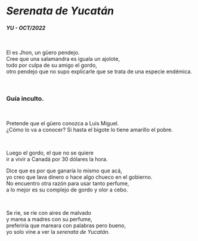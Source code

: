 # *Serenata de Yucatán* 
#### *YU - OCT/2022*

<br/>

El es Jhon, un güero pendejo.  
Cree que una salamandra es iguala un ajolote,   
todo por culpa de su amigo el gordo,  
otro pendejo que no supo explicarle que 
se trata de una especie endémica.  

<br/>

### Guía inculto.  

<br/>

Pretende que el güero conozca a Luis Miguel.  
¿Cómo lo va a conocer? Si hasta el bigote lo tiene amarillo el pobre.

<br/>

Luego el gordo, el que no se quiere  
ir a vivir a Canadá por 30 dólares la hora.  

Dice que es por que ganaría lo mismo que acá,  
yo creo que lava dinero o hace algo chueco en el gobierno.  
No encuentro otra razón para usar tanto perfume,  
a lo mejor es su complejo de gordo y olor a cebo.

<br/>

Se rie, 
se rie con aires de malvado  
y marea a madres con su perfume,  
preferiría que mareara con palabras pero bueno,  
yo solo vine a ver la *serenata de Yucatán.*
